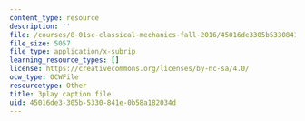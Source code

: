 ```yaml
---
content_type: resource
description: ''
file: /courses/8-01sc-classical-mechanics-fall-2016/45016de3305b5330841e0b58a182034d_EHCACV8rdig.vtt
file_size: 5057
file_type: application/x-subrip
learning_resource_types: []
license: https://creativecommons.org/licenses/by-nc-sa/4.0/
ocw_type: OCWFile
resourcetype: Other
title: 3play caption file
uid: 45016de3-305b-5330-841e-0b58a182034d
---
```

